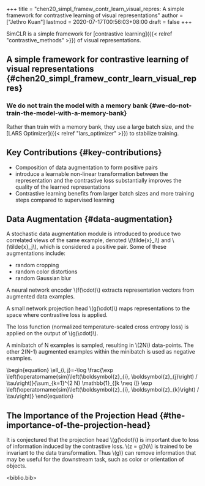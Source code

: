 +++
title = "chen20_simpl_framew_contr_learn_visual_repres: A simple framework for contrastive learning of visual representations"
author = ["Jethro Kuan"]
lastmod = 2020-07-17T00:56:03+08:00
draft = false
+++

SimCLR is a simple framework for [contrastive learning]({{< relref "contrastive_methods" >}}) of visual
representations.

## A simple framework for contrastive learning of visual representations {#chen20_simpl_framew_contr_learn_visual_repres}

### We do not train the model with a memory bank {#we-do-not-train-the-model-with-a-memory-bank}

Rather than train with a memory bank, they use a large batch size, and the [LARS Optimizer]({{< relref "lars_optimizer" >}}) to stabilize training.

## Key Contributions {#key-contributions}

- Composition of data augmentation to form positive pairs
- introduce a learnable non-linear transformation between the
  representation and the contrastive loss substantially improves the
  quality of the learned representations
- Contrastive learning benefits from larger batch sizes and more
  training steps compared to supervised learning

## Data Augmentation {#data-augmentation}

A stochastic data augmentation module is introduced to produce two
correlated views of the same example, denoted \\(\tilde{x}\_i\\) and
\\(\tilde{x}\_j\\), which is considered a positive pair. Some of these
augmentations include:

- random cropping
- random color distortions
- random Gaussian blur

A neural network encoder \\(f(\cdot)\\) extracts representation vectors
from augmented data examples.

A small network projection head \\(g(\cdot)\\) maps representations to the
space where contrastive loss is applied.

The loss function (normalized temperature-scaled cross entropy loss)
is applied on the output of \\(g(\cdot)\\).

A minibatch of N examples is sampled, resulting in \\(2N\\) data-points.
The other 2(N-1) augmented examples within the minibatch is used as
negative examples.

\begin{equation}
\ell\_{i, j}=-\log \frac{\exp \left(\operatorname{sim}\left(\boldsymbol{z}\_{i}, \boldsymbol{z}\_{j}\right) / \tau\right)}{\sum\_{k=1}^{2 N} \mathbb{1}\_{[k \neq i]} \exp \left(\operatorname{sim}\left(\boldsymbol{z}\_{i}, \boldsymbol{z}\_{k}\right) / \tau\right)}
\end{equation}

## The Importance of the Projection Head {#the-importance-of-the-projection-head}

It is conjectured that the projection head \\(g(\cdot)\\) is important due
to loss of information induced by the contrastive loss. \\(z = g(h)\\) is
trained to be invariant to the data transformation. Thus \\(g\\) can
remove information that may be useful for the downstream task, such as
color or orientation of objects.

<biblio.bib>
